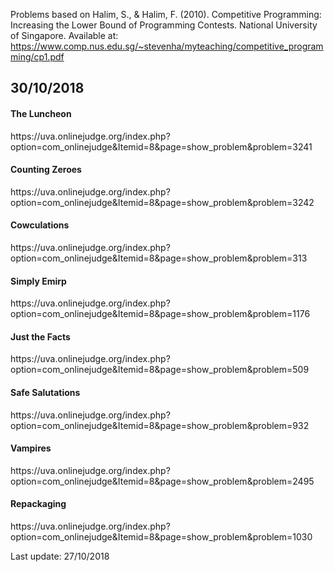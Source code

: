 <p>Problems based on Halim, S., & Halim, F. (2010). Competitive Programming: Increasing the Lower 
            Bound of Programming Contests. National University of Singapore. Available at: 
            <a href="https://www.comp.nus.edu.sg/~stevenha/myteaching/competitive_programming/cp1.pdf">
              https://www.comp.nus.edu.sg/~stevenha/myteaching/competitive_programming/cp1.pdf
            </a>
 </p>
 
## 30/10/2018
  <h4>The Luncheon</h4>
    https://uva.onlinejudge.org/index.php?option=com_onlinejudge&Itemid=8&page=show_problem&problem=3241

  <h4>Counting Zeroes</h4>
    https://uva.onlinejudge.org/index.php?option=com_onlinejudge&Itemid=8&page=show_problem&problem=3242

  <h4>Cowculations</h4>
    https://uva.onlinejudge.org/index.php?option=com_onlinejudge&Itemid=8&page=show_problem&problem=313
  
  <h4>Simply Emirp</h4>
    https://uva.onlinejudge.org/index.php?option=com_onlinejudge&Itemid=8&page=show_problem&problem=1176
    
  <h4>Just the Facts</h4>
    https://uva.onlinejudge.org/index.php?option=com_onlinejudge&Itemid=8&page=show_problem&problem=509
  
  <h4>Safe Salutations</h4>
    https://uva.onlinejudge.org/index.php?option=com_onlinejudge&Itemid=8&page=show_problem&problem=932
    
  <h4>Vampires</h4>
    https://uva.onlinejudge.org/index.php?option=com_onlinejudge&Itemid=8&page=show_problem&problem=2495
    
  <h4>Repackaging</h4>
    https://uva.onlinejudge.org/index.php?option=com_onlinejudge&Itemid=8&page=show_problem&problem=1030

Last update: 27/10/2018
